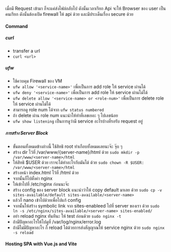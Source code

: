 เมื่อมี Request เข้ามา ก็จะแค่ส่งไฟล์กลับไป ดังนั้นเวลาเรียก Api จะให้ Browser ของ user เป็นคนเรียก ดังนั้นต้องเปิด firewall ให้ api ด้วย และมีประเด็นเรื่อง secure ด้วย
#### Command
##### curl 
- transfer a url
-  ```curl <url>```
##### ufw
- ใช้ควบคุม Firewall ของ VM
- `ufw allow '<service-name>'` เพื่อเป็นการ add role ให้ service ผ่านได้
- `ufw deny '<service-name>'` เพื่อเป็นการ add role ให้ service ผ่านไม่ได้
- `ufw delete allow '<service-name> or <role-num>'` เพื่อเป็นการ delete role ให้ service ผ่านไม่ได้
- สามารถดู role num ได้จาก `ufw status numbered`
- ถ้า delete ผ่าน role num แนะนำให้ทำที่เลขเยอะ ๆ ไปเลขน้อย
- `ufw show listening` เป็นการดูว่ามี service อะไรบ้างที่รอรับ request อยู่
##### การสร้าง Server Block
- ขั้นตอนทั้งหมดข้างล่างนี้ ใช้สิทธิ root ทำเกือบทั้งหมดเลยนะจ๊ะ จุ๊บ ๆ 
- สร้าง dir ไว้ที่ /var/www/{server-name}/html ด้วย `sudo mkdir -p /var/www/<server-name>/html`
- ให้สิทธิ $USER ด้วย เราจะได้ทำอะไรกับมันได้ ด้วย `sudo chown -R $USER: /var/www/<server-name>/html`
- สร้างหน้า index.html ไว้ที่ /html ด้วย
- จากนั้นก็ไปตั้งค่า nginx
- ให้เข้าไปที่ /etc/nginx ก่อนนะจ๊ะ
- สร้าง config ของ server block แนะนำว่าให้ copy default มาเลย ด้วย `sudo cp -v sites-available/default sites-available/<server-name>`
- แล้วก็ nano เข้าไปด้วยเพื่อไปแก้ config
- จากนั้นให้สร้าง symbolic link จาก sites-enableed ไปที่ server ของเรา ด้วย `sudo ln -s /etc/nginx/sites-available/<server-name> sites-enabled/`
- อย่า reload nginx ทันทีนะ ให้ test ก่อนด้วย `sudo nginx -t`
- ถ้ามีปัญหาอะไรให้ไปดูที่ /var/log/nginx/error.log
- ถ้ามีไม่มีปัญหาอะไร ก็ reload ได้ด้วยการส่งสัญญาณให้ service nginx ด้วย `sudo nginx -s reload`
#### Hosting SPA with Vue.js and Vite
